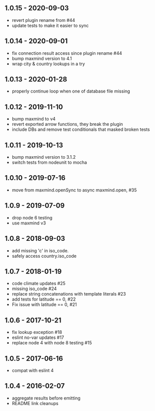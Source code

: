 
## 1.0.15 - 2020-09-03

- revert plugin rename from #44
- update tests to make it easier to sync


## 1.0.14 - 2020-09-01

- fix connection result access since plugin rename #44
- bump maxmind version to 4.1
- wrap city & country lookups in a try


## 1.0.13 - 2020-01-28

- properly continue loop when one of database file missing


## 1.0.12 - 2019-11-10

- bump maxmind to v4
- revert exported arrow functions, they break the plugin
- include DBs and remove test conditionals that masked broken tests


## 1.0.11 - 2019-10-13

- bump maxmind version to 3.1.2
- switch tests from nodeunit to mocha


## 1.0.10 - 2019-07-16

- move from maxmind.openSync to async maxmind.open, #35


## 1.0.9 - 2019-07-09

- drop node 6 testing
- use maxmind v3


## 1.0.8 - 2018-09-03

- add missing 'c' in iso_code.
- safely access country.iso_code


## 1.0.7 - 2018-01-19

- code climate updates #25
- missing iso_code #24
- replace string concatenations with template literals #23
- add tests for latitude == 0, #22
- Fix issue with latitude == 0, #21


## 1.0.6 - 2017-10-21

- fix lookup exception #18
- eslint no-var updates #17
- replace node 4 with node 8 testing #15


## 1.0.5 - 2017-06-16

- compat with eslint 4


## 1.0.4 - 2016-02-07

- aggregate results before emitting
- README link cleanups

